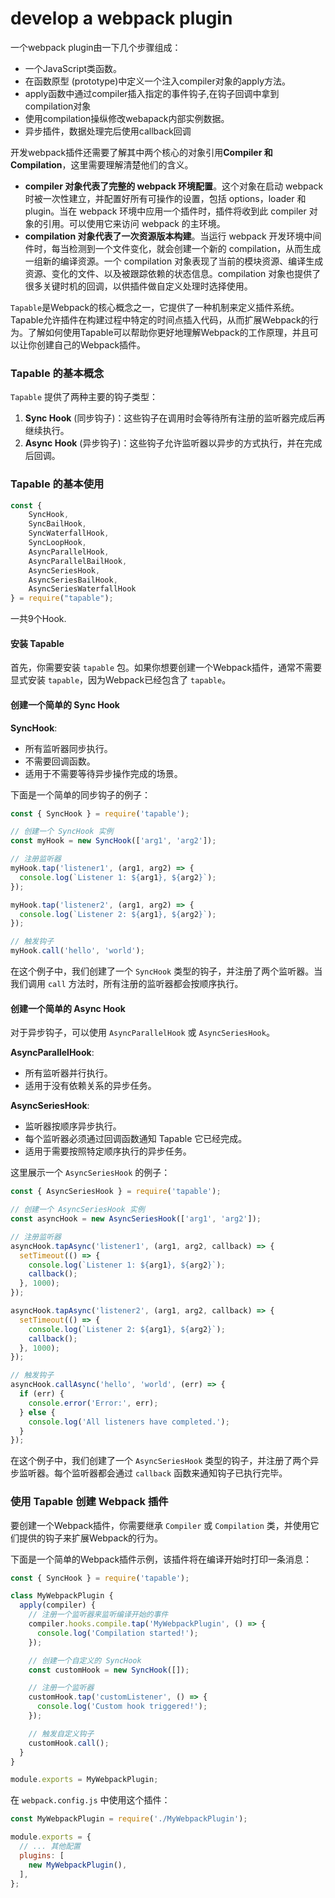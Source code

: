 # develop a webpack plugin
一个webpack plugin由一下几个步骤组成：
- 一个JavaScript类函数。
- 在函数原型 (prototype)中定义一个注入compiler对象的apply方法。
- apply函数中通过compiler插入指定的事件钩子,在钩子回调中拿到compilation对象
- 使用compilation操纵修改webapack内部实例数据。
- 异步插件，数据处理完后使用callback回调

开发webpack插件还需要了解其中两个核心的对象引用**Compiler 和 Compilation**，这里需要理解清楚他们的含义。

- **compiler 对象代表了完整的 webpack 环境配置**。这个对象在启动 webpack 时被一次性建立，并配置好所有可操作的设置，包括 options，loader 和 plugin。当在 webpack 环境中应用一个插件时，插件将收到此 compiler 对象的引用。可以使用它来访问 webpack 的主环境。
- **compilation 对象代表了一次资源版本构建**。当运行 webpack 开发环境中间件时，每当检测到一个文件变化，就会创建一个新的 compilation，从而生成一组新的编译资源。一个 compilation 对象表现了当前的模块资源、编译生成资源、变化的文件、以及被跟踪依赖的状态信息。compilation 对象也提供了很多关键时机的回调，以供插件做自定义处理时选择使用。


`Tapable`是Webpack的核心概念之一，它提供了一种机制来定义插件系统。Tapable允许插件在构建过程中特定的时间点插入代码，从而扩展Webpack的行为。了解如何使用Tapable可以帮助你更好地理解Webpack的工作原理，并且可以让你创建自己的Webpack插件。

### Tapable 的基本概念

`Tapable` 提供了两种主要的钩子类型：

1. **Sync Hook** (同步钩子)：这些钩子在调用时会等待所有注册的监听器完成后再继续执行。
2. **Async Hook** (异步钩子)：这些钩子允许监听器以异步的方式执行，并在完成后回调。

### Tapable 的基本使用
```js
const {
    SyncHook,
    SyncBailHook,
    SyncWaterfallHook,
    SyncLoopHook,
    AsyncParallelHook,
    AsyncParallelBailHook,
    AsyncSeriesHook,
    AsyncSeriesBailHook,
    AsyncSeriesWaterfallHook
} = require("tapable");
```
一共9个Hook.

#### 安装 Tapable

首先，你需要安装 `tapable` 包。如果你想要创建一个Webpack插件，通常不需要显式安装 `tapable`，因为Webpack已经包含了 `tapable`。

#### 创建一个简单的 Sync Hook

**SyncHook**:
- 所有监听器同步执行。
- 不需要回调函数。
- 适用于不需要等待异步操作完成的场景。

下面是一个简单的同步钩子的例子：

```javascript
const { SyncHook } = require('tapable');

// 创建一个 SyncHook 实例
const myHook = new SyncHook(['arg1', 'arg2']);

// 注册监听器
myHook.tap('listener1', (arg1, arg2) => {
  console.log(`Listener 1: ${arg1}, ${arg2}`);
});

myHook.tap('listener2', (arg1, arg2) => {
  console.log(`Listener 2: ${arg1}, ${arg2}`);
});

// 触发钩子
myHook.call('hello', 'world');
```

在这个例子中，我们创建了一个 `SyncHook` 类型的钩子，并注册了两个监听器。当我们调用 `call` 方法时，所有注册的监听器都会按顺序执行。

#### 创建一个简单的 Async Hook

对于异步钩子，可以使用 `AsyncParallelHook` 或 `AsyncSeriesHook`。

**AsyncParallelHook**:
- 所有监听器并行执行。
- 适用于没有依赖关系的异步任务。

**AsyncSeriesHook**:
- 监听器按顺序异步执行。
- 每个监听器必须通过回调函数通知 Tapable 它已经完成。
- 适用于需要按照特定顺序执行的异步任务。


这里展示一个 `AsyncSeriesHook` 的例子：

```javascript
const { AsyncSeriesHook } = require('tapable');

// 创建一个 AsyncSeriesHook 实例
const asyncHook = new AsyncSeriesHook(['arg1', 'arg2']);

// 注册监听器
asyncHook.tapAsync('listener1', (arg1, arg2, callback) => {
  setTimeout(() => {
    console.log(`Listener 1: ${arg1}, ${arg2}`);
    callback();
  }, 1000);
});

asyncHook.tapAsync('listener2', (arg1, arg2, callback) => {
  setTimeout(() => {
    console.log(`Listener 2: ${arg1}, ${arg2}`);
    callback();
  }, 1000);
});

// 触发钩子
asyncHook.callAsync('hello', 'world', (err) => {
  if (err) {
    console.error('Error:', err);
  } else {
    console.log('All listeners have completed.');
  }
});
```

在这个例子中，我们创建了一个 `AsyncSeriesHook` 类型的钩子，并注册了两个异步监听器。每个监听器都会通过 `callback` 函数来通知钩子已执行完毕。

### 使用 Tapable 创建 Webpack 插件

要创建一个Webpack插件，你需要继承 `Compiler` 或 `Compilation` 类，并使用它们提供的钩子来扩展Webpack的行为。

下面是一个简单的Webpack插件示例，该插件将在编译开始时打印一条消息：

```javascript
const { SyncHook } = require('tapable');

class MyWebpackPlugin {
  apply(compiler) {
    // 注册一个监听器来监听编译开始的事件
    compiler.hooks.compile.tap('MyWebpackPlugin', () => {
      console.log('Compilation started!');
    });

    // 创建一个自定义的 SyncHook
    const customHook = new SyncHook([]);

    // 注册一个监听器
    customHook.tap('customListener', () => {
      console.log('Custom hook triggered!');
    });

    // 触发自定义钩子
    customHook.call();
  }
}

module.exports = MyWebpackPlugin;
```

在 `webpack.config.js` 中使用这个插件：

```javascript
const MyWebpackPlugin = require('./MyWebpackPlugin');

module.exports = {
  // ... 其他配置
  plugins: [
    new MyWebpackPlugin(),
  ],
};
```